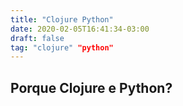 ```yaml
---
title: "Clojure Python"
date: 2020-02-05T16:41:34-03:00
draft: false
tag: "clojure" "python"
---
```


## Porque Clojure e Python?
